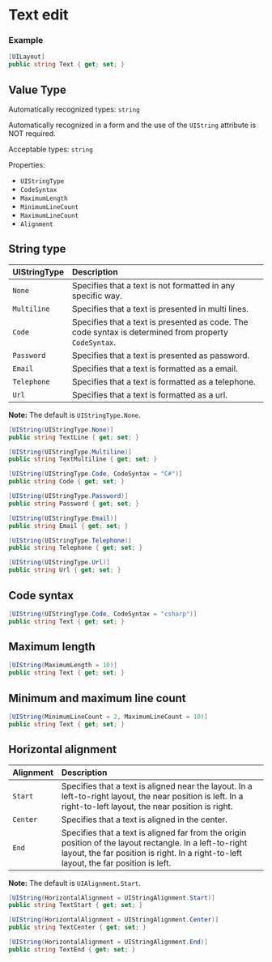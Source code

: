 # Text edit

###  Example
```csharp
[UILayout]
public string Text { get; set; }
```

## Value Type

Automatically recognized types: `string`

Automatically recognized in a form and the use of the `UIString` attribute is NOT required.

Acceptable types: `string`

Properties:
- `UIStringType`
- `CodeSyntax`
- `MaximumLength`
- `MinimumLineCount`
- `MaximumLineCount`
- `Alignment`

## String type

| UIStringType | Description | 
| ------------- |:------------- 
| `None` | Specifies that a text is not formatted in any specific way. |
| `Multiline` | Specifies that a text is presented in multi lines.  |
| `Code` | Specifies that a text is presented as code. The code syntax is determined from property `CodeSyntax`. |
| `Password` | Specifies that a text is presented as password. |
| `Email` | Specifies that a text is formatted as a email. |
| `Telephone` | Specifies that a text is formatted as a telephone. |
| `Url` | Specifies that a text is formatted as a url. |

**Note:** The default is `UIStringType.None`.

```csharp
[UIString(UIStringType.None)]
public string TextLine { get; set; }

[UIString(UIStringType.Multiline)]
public string TextMultiline { get; set; }

[UIString(UIStringType.Code, CodeSyntax = "C#")]
public string Code { get; set; }

[UIString(UIStringType.Password)]
public string Password { get; set; }

[UIString(UIStringType.Email)]
public string Email { get; set; }

[UIString(UIStringType.Telephone)]
public string Telephone { get; set; }

[UIString(UIStringType.Url)]
public string Url { get; set; }
```

## Code syntax
```csharp
[UIString(UIStringType.Code, CodeSyntax = "csharp")]
public string Text { get; set; }
```

## Maximum length
```csharp
[UIString(MaximumLength = 10)]
public string Text { get; set; }
```

## Minimum and maximum line count
```csharp
[UIString(MinimumLineCount = 2, MaximumLineCount = 10)]
public string Text { get; set; }
```

## Horizontal alignment

| Alignment | Description | 
| ------------- |:------------- 
| `Start`     | Specifies that a text is aligned near the layout. In a left-to-right layout, the near position is left. In a right-to-left layout, the near position is right. |
| `Center`     | Specifies that a text is aligned in the center. |
| `End`     | Specifies that a text is aligned far from the origin position of the layout rectangle. In a left-to-right layout, the far position is right. In a right-to-left layout, the far position is left. |

**Note:** The default is `UIAlignment.Start`.

```csharp
[UIString(HorizontalAlignment = UIStringAlignment.Start)]
public string TextStart { get; set; }

[UIString(HorizontalAlignment = UIStringAlignment.Center)]
public string TextCenter { get; set; }

[UIString(HorizontalAlignment = UIStringAlignment.End)]
public string TextEnd { get; set; }
```